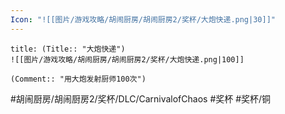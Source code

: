 ```yaml
---
Icon: "![[图片/游戏攻略/胡闹厨房/胡闹厨房2/奖杯/大炮快递.png|30]]"
---
```

```ad-common-bronze-trophy
title: (Title:: "大炮快递")
![[图片/游戏攻略/胡闹厨房/胡闹厨房2/奖杯/大炮快递.png|100]]

(Comment:: "用大炮发射厨师100次")
```

#胡闹厨房/胡闹厨房2/奖杯/DLC/CarnivalofChaos #奖杯 #奖杯/铜
